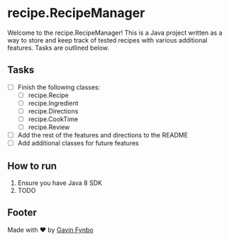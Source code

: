 # recipe.RecipeManager

Welcome to the recipe.RecipeManager! This is a Java project written as a way to store and keep track of tested recipes with 
various additional features. Tasks are outlined below.

## Tasks
* [ ] Finish the following classes:
    * [ ] recipe.Recipe
    * [ ] recipe.Ingredient
    * [ ] recipe.Directions
    * [ ] recipe.CookTime
    * [ ] recipe.Review
* [ ] Add the rest of the features and directions to the README
* [ ] Add additional classes for future features

## How to run
1. Ensure you have Java 8 SDK
2. TODO

## Footer

Made with ❤️ by [Gavin Fynbo](https://gavinfynbo.com)